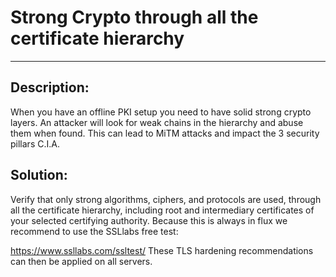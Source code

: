 # Strong Crypto through all the certificate hierarchy
-------

## Description:

When you have an offline PKI setup you need to have solid strong crypto layers.
An attacker will look for weak chains in the hierarchy and abuse them when found.
This can lead to MiTM attacks and impact the 3 security pillars C.I.A.

## Solution:

Verify that only strong algorithms, ciphers, and protocols are used, through all the certificate hierarchy,
including root and intermediary certificates of your selected certifying authority.
Because this is always in flux we recommend to use the SSLlabs free test:

https://www.ssllabs.com/ssltest/
These TLS hardening recommendations can then be applied on all servers.

